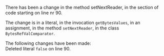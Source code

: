 There has been a change in the method setNextReader, in the section of code starting on line nr 90.
  
The change is in a literal, in the invocation ```getBytesValues```, in an assignment, in the method ```setNextReader```, in the class ```BytesRefValComparator```.
  
The following changes have been made:  
Deleted literal ```false``` on line 90.  
